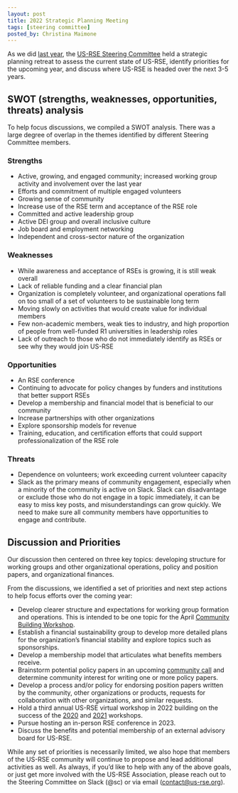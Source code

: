```yaml
---
layout: post
title: 2022 Strategic Planning Meeting
tags: [steering committee]
posted_by: Christina Maimone
---
```


As we did [last year](https://us-rse.org/2021-03-04-strategic-meeting/), the [US-RSE Steering Committee](https://us-rse.org/about/steering-committee/) held a strategic planning retreat to assess the current state of US-RSE, identify priorities for the upcoming year, and discuss where US-RSE is headed over the next 3-5 years.

## SWOT (strengths, weaknesses, opportunities, threats) analysis

To help focus discussions, we compiled a SWOT analysis.  There was a large degree of overlap in the themes identified by different Steering Committee members.

### Strengths

* Active, growing, and engaged community; increased working group activity and involvement over the last year
* Efforts and commitment of multiple engaged volunteers
* Growing sense of community
* Increase use of the RSE term and acceptance of the RSE role
* Committed and active leadership group
* Active DEI group and overall inclusive culture
* Job board and employment networking
* Independent and cross-sector nature of the organization

### Weaknesses

* While awareness and acceptance of RSEs is growing, it is still weak overall
* Lack of reliable funding and a clear financial plan
* Organization is completely volunteer, and organizational operations fall on too small of a set of volunteers to be sustainable long term
* Moving slowly on activities that would create value for individual members
* Few non-academic members, weak ties to industry, and high proportion of people from well-funded R1 universities in leadership roles
* Lack of outreach to those who do not immediately identify as RSEs or see why they would join US-RSE

### Opportunities

* An RSE conference
* Continuing to advocate for policy changes by funders and institutions that better support RSEs
* Develop a membership and financial model that is beneficial to our community
* Increase partnerships with other organizations
* Explore sponsorship models for revenue
* Training, education, and certification efforts that could support professionalization of the RSE role


### Threats

* Dependence on volunteers; work exceeding current volunteer capacity
* Slack as the primary means of community engagement, especially when a minority of the community is active on Slack.  Slack can disadvantage or exclude those who do not engage in a topic immediately, it can be easy to miss key posts, and misunderstandings can grow quickly.  We need to make sure all community members have opportunities to engage and contribute.


## Discussion and Priorities 

Our discussion then centered on three key topics: developing structure for working groups and other organizational operations, policy and position papers, and organizational finances.

From the discussions, we identified a set of priorities and next step actions to help focus efforts over the coming year:

* Develop clearer structure and expectations for working group formation and operations.  This is intended to be one topic for the April [Community Building Workshop](https://us-rse.org/first-community-workshop/).
* Establish a financial sustainability group to develop more detailed plans for the organization’s financial stability and explore topics such as sponsorships.
* Develop a membership model that articulates what benefits members receive.
* Brainstorm potential policy papers in an upcoming [community call](https://github.com/USRSE/monthly-community-calls/issues/28) and determine community interest for writing one or more policy papers.
* Develop a process and/or policy for endorsing position papers written by the community, other organizations or products, requests for collaboration with other organizations, and similar requests.
* Hold a third annual US-RSE virtual workshop in 2022 building on the success of the [2020](https://us-rse.org/events/2020/2020-04-virtual-workshop/) and [2021](https://us-rse.org/virtual-workshop-2021/)  workshops.
* Pursue hosting an in-person RSE conference in 2023.
* Discuss the benefits and potential membership of an external advisory board for US-RSE.

While any set of priorities is necessarily limited, we also hope that members of the US-RSE community will continue to propose and lead additional activities as well.  As always, if you’d like to help with any of the above goals, or just get more involved with the US-RSE Association, please reach out to the Steering Committee on Slack (@sc) or via email (contact@us-rse.org).
